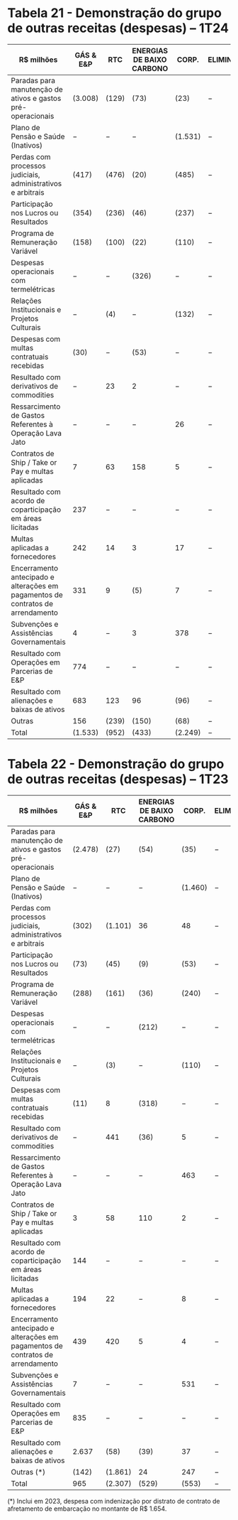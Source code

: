 # Tabela 21 - Demonstração do grupo de outras receitas (despesas) – 1T24

|R$ milhões|GÁS & E&P|RTC|ENERGIAS DE BAIXO CARBONO|CORP.|ELIMIN.|CONSOLIDADO|
|---|---|---|---|---|---|---|
|Paradas para manutenção de ativos e gastos pré-operacionais|(3.008)|(129)|(73)|(23)|−|(3.233)|
|Plano de Pensão e Saúde (Inativos)|−|−|−|(1.531)|−|(1.531)|
|Perdas com processos judiciais, administrativos e arbitrais|(417)|(476)|(20)|(485)|−|(1.398)|
|Participação nos Lucros ou Resultados|(354)|(236)|(46)|(237)|−|(873)|
|Programa de Remuneração Variável|(158)|(100)|(22)|(110)|−|(390)|
|Despesas operacionais com termelétricas|−|−|(326)|−|−|(326)|
|Relações Institucionais e Projetos Culturais|−|(4)|−|(132)|−|(136)|
|Despesas com multas contratuais recebidas|(30)|−|(53)|−|−|(83)|
|Resultado com derivativos de commodities|−|23|2|−|−|25|
|Ressarcimento de Gastos Referentes à Operação Lava Jato|−|−|−|26|−|26|
|Contratos de Ship / Take or Pay e multas aplicadas|7|63|158|5|−|233|
|Resultado com acordo de coparticipação em áreas licitadas|237|−|−|−|−|237|
|Multas aplicadas a fornecedores|242|14|3|17|−|276|
|Encerramento antecipado e alterações em pagamentos de contratos de arrendamento|331|9|(5)|7|−|342|
|Subvenções e Assistências Governamentais|4|−|3|378|−|385|
|Resultado com Operações em Parcerias de E&P|774|−|−|−|−|774|
|Resultado com alienações e baixas de ativos|683|123|96|(96)|−|806|
|Outras|156|(239)|(150)|(68)|−|(301)|
|Total|(1.533)|(952)|(433)|(2.249)|−|(5.167)|

# Tabela 22 - Demonstração do grupo de outras receitas (despesas) – 1T23

|R$ milhões|GÁS & E&P|RTC|ENERGIAS DE BAIXO CARBONO|CORP.|ELIMIN.|CONSOLIDADO|
|---|---|---|---|---|---|---|
|Paradas para manutenção de ativos e gastos pré-operacionais|(2.478)|(27)|(54)|(35)|−|(2.594)|
|Plano de Pensão e Saúde (Inativos)|−|−|−|(1.460)|−|(1.460)|
|Perdas com processos judiciais, administrativos e arbitrais|(302)|(1.101)|36|48|−|(1.319)|
|Participação nos Lucros ou Resultados|(73)|(45)|(9)|(53)|−|(180)|
|Programa de Remuneração Variável|(288)|(161)|(36)|(240)|−|(725)|
|Despesas operacionais com termelétricas|−|−|(212)|−|−|(212)|
|Relações Institucionais e Projetos Culturais|−|(3)|−|(110)|−|(113)|
|Despesas com multas contratuais recebidas|(11)|8|(318)|−|−|(321)|
|Resultado com derivativos de commodities|−|441|(36)|5|−|410|
|Ressarcimento de Gastos Referentes à Operação Lava Jato|−|−|−|463|−|463|
|Contratos de Ship / Take or Pay e multas aplicadas|3|58|110|2|−|173|
|Resultado com acordo de coparticipação em áreas licitadas|144|−|−|−|−|144|
|Multas aplicadas a fornecedores|194|22|−|8|−|224|
|Encerramento antecipado e alterações em pagamentos de contratos de arrendamento|439|420|5|4|−|868|
|Subvenções e Assistências Governamentais|7|−|−|531|−|538|
|Resultado com Operações em Parcerias de E&P|835|−|−|−|−|835|
|Resultado com alienações e baixas de ativos|2.637|(58)|(39)|37|−|2.577|
|Outras (*)|(142)|(1.861)|24|247|−|(1.732)|
|Total|965|(2.307)|(529)|(553)|−|(2.424)|

(*) Inclui em 2023, despesa com indenização por distrato de contrato de afretamento de embarcação no montante de R$ 1.654.